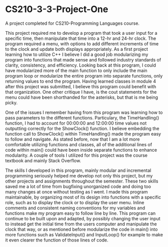 # CS210-3-3-Project-One
A project completed for CS210-Programming Languages course.

This project required me to develop a program that took a user input for a specific time, then manipulate that time into a 12-hr and 24-hr clock. The program required a menu, with options to add different increments of time to the clock and update both displays appropriately. As a first project learning how to utilize C++ I believe I did a good job modularizing my program into functions that made sense and followed industry standards of clarity, consistency, and efficiency. Looking back at this program, I could have modularized more of the main function to only include the main program loop or modularize the entire program into separate functions, only returning values to end the program. Having learned classes in module 4 after this project was submitted, I believe this program could benefit with that organization. One other critique I have, is the cout statements for the menu could have been shorthanded for the asterisks, but that is me being picky.

One of the issues I remember having from this program was learning how to pass parameters to the different functions. Particulary, the TimeHandling() function, I had to account for 00:00:00 and 12:00:00 time values not outputting correctly for the ShowClock() function. I believe embedding the function call to ShowClock() within TimeHandling() made the program easy to follow and navigate. As stated before, now that I am a lot more comfortable utilizing functions and classes, all of the additional lines of code within main() could have been inside separate functions to enhance modularity. A couple of tools I utilized for this project was the course textbook and mainly Stack Overflow.

The skills I developed in this program, mainly modular and incremental programming seriously helped me develop not only this project, but my other projects and assignments throughout the semester. These two skills saved me a lot of time from bugfixing unorganized code and doing too many changes at once without testing as I went. I made this program maintainable, by organizing most of its design into functions with a specific role, such as to display the clock or to display the user menu. Inline comments and consistent naming conventions for my variables and functions make my program easy to follow line by line. This program can continue to be built upon and adapted, by possibly changing the user input to instead get the initial time from the users computer and manipulate the clock that way, or as mentioned before modularize the code in main() into more functions such as ValidateInput() and InputLoop() for example to make it even clearer the function of those lines of code.
